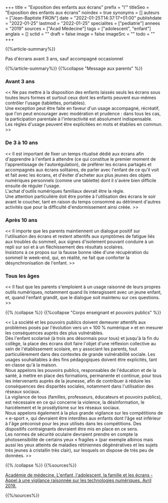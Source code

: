 +++
title = "Exposition des enfants aux écrans"
prefix = "l'"
titleSeo = "Exposition des enfants aux écrans"
noindex = true
synonyms = []
auteurs = ["Jean-Baptiste FRON"]
date = "2022-01-25T14:37:17+01:00"
publishdate = "2022-01-25"
lastmod = "2022-01-25"
specialites = ["pediatrie"]
annees = "2019"
sources = ["Acad Médecine"]
tags = ["adolescent", "enfant"]
anglais = []
sctid = ""
draft = false
image = false
imageSrc = ""
todo = ""
+++

{{%article-summary%}}

Pas d'écrans avant 3 ans, sauf accompagné occasionnel

{{%/article-summary%}}
{{%collapse "Message aux parents" %}}

### Avant 3 ans

<< Ne pas mettre à la disposition des enfants laissés seuls les écrans sous toutes leurs formes et surtout ceux dont les enfants peuvent eux-mêmes contrôler l'usage (tablettes, portables).  
Une exception peut être faite en faveur d'un usage accompagné, récréatif, que l'on peut encourager avec modération et prudence : dans tous les cas, la participation parentale à l'interactivité est absolument indispensable.  
Les règles d'usage peuvent être explicitées en mots et établies en commun. >>

### De 3 à 10 ans

<< Il est important de fixer un temps ritualisé dédié aux écrans afin d'apprendre à l'enfant à attendre (ce qui constitue le premier moment de l'apprentissage de l'autorégulation), de préférer les écrans partagés et accompagnés aux écrans solitaires, de parler avec l'enfant de ce qu'il voit et fait avec les écrans, et d'éviter d'acheter aux plus jeunes des objets numériques personnels (comme une tablette) dont il s'avère bien difficile ensuite de réguler l'usage.  
L'achat d'outils numériques familiaux devrait être la règle.  
Une attention particulière doit être portée à l'utilisation des écrans le soir avant le coucher, tant en raison du temps consommé au détriment d'autres activités que pour la difficulté d'endormissement ainsi créée. >>

### Après 10 ans

<< Il importe que les parents maintiennent un dialogue positif sur l'utilisation des écrans et restent attentifs aux symptômes de fatigue liés aux troubles du sommeil, aux signes d'isolement pouvant conduire à un repli sur soi et à un fléchissement des résultats scolaires.  
Insistons à ce propos sur la fausse bonne idée d'une récupération du sommeil le week-end, qui, en réalité, ne fait que conforter la désynchronisation de l'enfant. >>

### Tous les âges

<< Il faut que les parents s'emploient à un usage raisonné de leurs propres outils numériques, notamment quand ils interagissent avec un jeune enfant, et, quand l'enfant grandit, que le dialogue soit maintenu sur ces questions. >>

{{% /collapse %}}
{{%collapse "Corps enseignant et pouvoirs publics" %}}

<< La société et les pouvoirs publics doivent demeurer attentifs aux problèmes posés par l'évolution vers un « 100 % numérique » et en mesurer les conséquences auprès des plus vulnérables.  
Dès l'enfant scolarisé (à trois ans désormais pour tous) et jusqu'à la fin du collège, la place des écrans doit faire l'objet d'une réflexion collective au sein de l'établissement scolaire, en y associant les parents, tout particulièrement dans des contextes de grande vulnérabilité sociale. Les usages souhaitables à des fins pédagogiques doivent être explicités, tant en classe qu'à la maison.  
Nous appelons les pouvoirs publics, responsables de l'éducation et de la santé, à mettre en place des formations, permanente et continue, pour tous les intervenants auprès de la jeunesse, afin de contribuer à réduire les conséquences des disparités sociales, notamment dans l'utilisation des réseaux sociaux.  
La vigilance de tous (familles, professeurs, éducateurs et pouvoirs publics), est nécessaire en ce qui concerne la violence, la désinformation, le harcèlement et le prosélytisme sur les réseaux sociaux.  
Nous appelons également à la plus grande vigilance sur les compétitions de « e-sport », qui devraient être interdites aux enfants dont l'âge est inférieur à l'âge préconisé pour les jeux utilisés dans les compétitions. Des dispositifs contraignants devraient être mis en place en ce sens.  
Les normes de sécurité oculaire devraient prendre en compte la photosensibilité de certains yeux « fragiles » (par exemple albinos mais aussi les yeux atteints de maladies rétiniennes dégénératives et les sujets très jeunes à cristallin très clair), sur lesquels on dispose de très peu de données. >>

{{% /collapse %}}
{{%sources%}}

[Académie de médecine. L'enfant, l'adolescent, la famille et les écrans - Appel à une vigilance raisonnée sur les technologies numériques. Avril 2019.](https://www.academie-sciences.fr/fr/Rapports-ouvrages-avis-et-recommandations-de-l-Academie/enfant-ecrans-technologies-numeriques.html)

{{%/sources%}}
